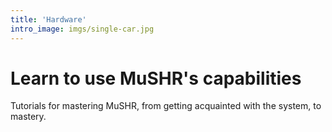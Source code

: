 ```yaml
---
title: 'Hardware'
intro_image: imgs/single-car.jpg
---
```


# Learn to use MuSHR's capabilities

Tutorials for mastering MuSHR, from getting acquainted with the system, to mastery.

